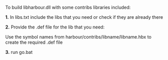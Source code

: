 To build libharbour.dll with some contribs libraries included:

**1.** In libs.txt include the libs that you need or check if they are already there

**2.** Provide the .def file for the lib that you need:

Use the symbol names from harbour/contribs/libname/libname.hbx to create the required .def file

**3.** run go.bat
